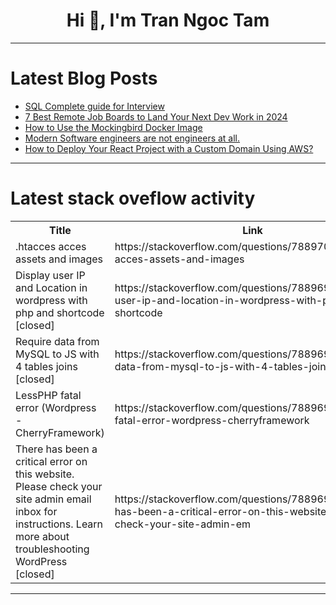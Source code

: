 <h1 align="center">Hi 👋, I'm Tran Ngoc Tam</h1>

---

# Latest Blog Posts 
<!-- BLOG-POST-LIST:START -->
- [SQL Complete guide for Interview](https://dev.to/madgan95/sql-complete-guide-for-interview-1jdm)
- [7 Best Remote Job Boards to Land Your Next Dev Work in 2024](https://dev.to/bigsondev/7-best-remote-job-boards-to-land-your-next-dev-work-in-2024-53l0)
- [How to Use the Mockingbird Docker Image](https://dev.to/ozkeisar/how-to-use-the-mockingbird-docker-image-29mf)
- [Modern Software engineers are not engineers at all.](https://dev.to/estebanmarin/modern-software-engineers-are-not-engineers-at-all-5db0)
- [How to Deploy Your React Project with a Custom Domain Using AWS?](https://dev.to/shanu001x/how-to-deploy-your-react-project-with-a-custom-domain-using-aws-1030)
<!-- BLOG-POST-LIST:END -->

---

# Latest stack oveflow activity
<table>
  <tr><th>Title</th><th>Link</th></tr>
  <!-- STACKOVERFLOW:START --><tr><td>.htacces acces assets and images</td><td>https://stackoverflow.com/questions/78897084/htacces-acces-assets-and-images</td></tr><tr><td>Display user IP and Location in wordpress with php and shortcode [closed]</td><td>https://stackoverflow.com/questions/78896947/display-user-ip-and-location-in-wordpress-with-php-and-shortcode</td></tr><tr><td>Require data from MySQL to JS with 4 tables joins [closed]</td><td>https://stackoverflow.com/questions/78896941/require-data-from-mysql-to-js-with-4-tables-joins</td></tr><tr><td>LessPHP fatal error &lpar;Wordpress - CherryFramework&rpar;</td><td>https://stackoverflow.com/questions/78896921/lessphp-fatal-error-wordpress-cherryframework</td></tr><tr><td>There has been a critical error on this website. Please check your site admin email inbox for instructions. Learn more about troubleshooting WordPress [closed]</td><td>https://stackoverflow.com/questions/78896900/there-has-been-a-critical-error-on-this-website-please-check-your-site-admin-em</td></tr><!-- STACKOVERFLOW:END -->
</table>

---


